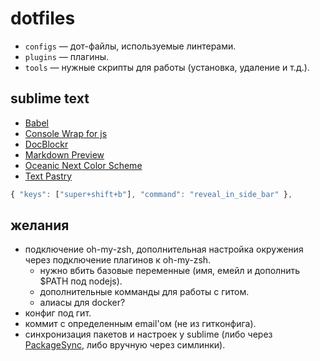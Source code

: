 dotfiles
========

* `configs` &mdash; дот-файлы, используемые линтерами.
* `plugins` &mdash; плагины.
* `tools` &mdash; нужные скрипты для работы (установка, удаление и т.д.).

## sublime text

* [Babel](https://packagecontrol.io/packages/Babel)
* [Console Wrap for js](https://packagecontrol.io/packages/Console%20Wrap%20for%20js)
* [DocBlockr](https://packagecontrol.io/packages/DocBlockr)
* [Markdown Preview](https://packagecontrol.io/packages/Markdown%20Preview)
* [Oceanic Next Color Scheme](https://packagecontrol.io/packages/Oceanic%20Next%20Color%20Scheme)
* [Text Pastry](https://packagecontrol.io/packages/Text%20Pastry)

```javascript
{ "keys": ["super+shift+b"], "command": "reveal_in_side_bar" },
```

## желания

* подключение oh-my-zsh, дополнительная настройка окружения через подключение плагинов к oh-my-zsh.
  * нужно вбить базовые переменные (имя, емейл и дополнить $PATH под nodejs).
  * дополнительные комманды для работы с гитом.
  * алиасы для docker?
* конфиг под гит.
* коммит с определенным email'ом (не из гитконфига).
* синхронизация пакетов и настроек у sublime (либо через [PackageSync](https://packagecontrol.io/packages/PackageSync), либо вручную через симлинки).
